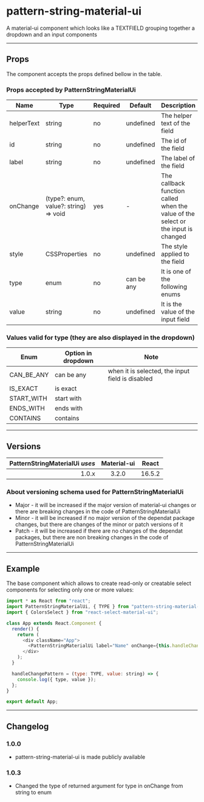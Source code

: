 # pattern-string-material-ui

A material-ui component which looks like a TEXTFIELD grouping together a dropdown and an input components

---

## Props

The component accepts the props defined bellow in the table.

### Props accepted by PatternStringMaterialUi

| Name       | Type                                  | Required | Default    | Description                                                                       |
| ---------- | ------------------------------------- | -------- | ---------- | --------------------------------------------------------------------------------- |
| helperText | string                                | no       | undefined  | The helper text of the field                                                      |
| id         | string                                | no       | undefined  | The id of the field                                                               |
| label      | string                                | no       | undefined  | The label of the field                                                            |
| onChange   | (type?: enum, value?: string) => void | yes      | -          | The callback function called when the value of the select or the input is changed |
| style      | CSSProperties                         | no       | undefined  | The style applied to the field                                                    |
| type       | enum                                  | no       | can be any | It is one of the following enums                                                  |
| value      | string                                | no       | undefined  | It is the value of the input field                                                |

### Values valid for type (they are also displayed in the dropdown)

| Enum       | Option in dropdown | Note                                             |
| ---------- | ------------------ | ------------------------------------------------ |
| CAN_BE_ANY | can be any         | when it is selected, the input field is disabled |
| IS_EXACT   | is exact           |                                                  |
| START_WITH | start with         |                                                  |
| ENDS_WITH  | ends with          |                                                  |
| CONTAINS   | contains           |                                                  |

---

## Versions

| PatternStringMaterialUi _uses_ | Material-ui | React  |
| -----------------------------: | :---------: | :----: |
|                          1.0.x |    3.2.0    | 16.5.2 |

### About versioning schema used for PatternStringMaterialUi

- Major - it will be increased if the major version of material-ui changes or there are breaking changes in the code of PatternStringMaterialUi
- Minor - it will be increased if no major version of the dependat package changes, but there are changes of the minor or patch versions of it
- Patch - it will be increased if there are no changes of the dependat packages, but there are non breaking changes in the code of PatternStringMaterialUi

---

## Example

The base component which allows to create read-only or creatable select components for selecting only one or more values:

```js
import * as React from "react";
import PatternStringMaterialUi, { TYPE } from "pattern-string-material-ui";
import { ColorsSelect } from "react-select-material-ui";

class App extends React.Component {
  render() {
    return (
      <div className="App">
        <PatternStringMaterialUi label="Name" onChange={this.handleChangePattern} />
      </div>
    );
  }

  handleChangePattern = (type: TYPE, value: string) => {
    console.log({ type, value });
  };
}

export default App;
```

---

## Changelog

### 1.0.0

- pattern-string-material-ui is made publicly available

### 1.0.3

- Changed the type of returned argument for type in onChange from string to enum
